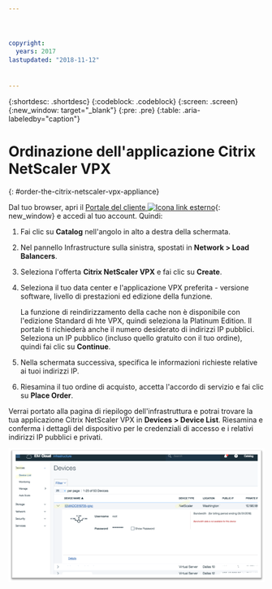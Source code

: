 ```yaml
---



copyright:
  years: 2017
lastupdated: "2018-11-12"


---
```


{:shortdesc: .shortdesc}
{:codeblock: .codeblock}
{:screen: .screen}
{:new_window: target="_blank"}
{:pre: .pre}
{:table: .aria-labeledby="caption"}

# Ordinazione dell'applicazione Citrix NetScaler VPX
{: #order-the-citrix-netscaler-vpx-appliance}

Dal tuo browser, apri il [Portale del cliente ![Icona link esterno](../../icons/launch-glyph.svg "Icona link esterno")](https://control.softlayer.com/){: new_window} e accedi al tuo account. Quindi:

1. Fai clic su **Catalog** nell'angolo in alto a destra della schermata.
2. Nel pannello Infrastructure sulla sinistra, spostati in **Network > Load Balancers**.
3. Seleziona l'offerta **Citrix NetScaler VPX** e fai clic su **Create**.
4. Seleziona il tuo data center e l'applicazione VPX preferita - versione software, livello di prestazioni ed edizione della funzione.

	La funzione di reindirizzamento della cache non è disponibile con l'edizione Standard di hte VPX, quindi seleziona la Platinum Edition. Il portale ti richiederà anche il numero desiderato di indirizzi IP pubblici. Seleziona un IP pubblico (incluso quello gratuito con il tuo ordine), quindi fai clic su **Continue**.

5. Nella schermata successiva, specifica le informazioni richieste relative ai tuoi indirizzi IP.
6. Riesamina il tuo ordine di acquisto, accetta l'accordo di servizio e fai clic su **Place Order**.

Verrai portato alla pagina di riepilogo dell'infrastruttura e potrai trovare la tua applicazione Citrix NetScaler VPX in **Devices > Device List**. Riesamina e conferma i dettagli del dispositivo per le credenziali di accesso e i relativi indirizzi IP pubblici e privati.

  <img src="images/fp3.png" alt="immagine" style="width: 600px;"/>
